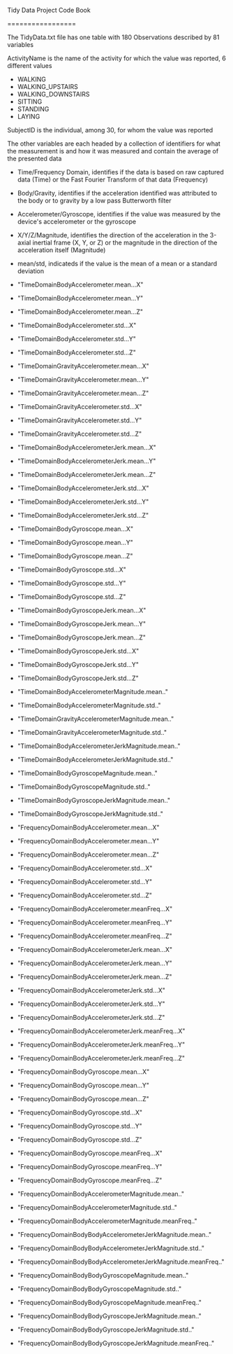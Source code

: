 Tidy Data Project Code Book

=================

The TidyData.txt file has one table with 180 Observations described by 81 variables 

ActivityName is the name of the activity for which the value was reported, 6 different values

* WALKING
* WALKING_UPSTAIRS
* WALKING_DOWNSTAIRS
* SITTING
* STANDING
* LAYING

SubjectID is the individual, among 30, for whom the value was reported

The other variables are each headed by a collection of identifiers for what the measurement is and how it was measured and contain the average of the presented data

* Time/Frequency Domain, identifies if the data is based on raw captured data (Time) or the Fast Fourier Transform of that data (Frequency)
* Body/Gravity, identifies if the acceleration identified was attributed to the body or to gravity by a low pass Butterworth filter
* Accelerometer/Gyroscope, identifies if the value was measured by the device's accelerometer or the gyroscope
* X/Y/Z/Magnitude, identifies the direction of the acceleration in the 3-axial inertial frame (X, Y, or Z) or the magnitude in the direction of the acceleration itself (Magnitude)
* mean/std, indicateds if the value is the mean of a mean or a standard deviation
 

* "TimeDomainBodyAccelerometer.mean...X"
* "TimeDomainBodyAccelerometer.mean...Y"
* "TimeDomainBodyAccelerometer.mean...Z"
* "TimeDomainBodyAccelerometer.std...X"
* "TimeDomainBodyAccelerometer.std...Y"
* "TimeDomainBodyAccelerometer.std...Z"
* "TimeDomainGravityAccelerometer.mean...X"
* "TimeDomainGravityAccelerometer.mean...Y"
* "TimeDomainGravityAccelerometer.mean...Z"
* "TimeDomainGravityAccelerometer.std...X"
* "TimeDomainGravityAccelerometer.std...Y"
* "TimeDomainGravityAccelerometer.std...Z"
* "TimeDomainBodyAccelerometerJerk.mean...X"                     
* "TimeDomainBodyAccelerometerJerk.mean...Y"                    
* "TimeDomainBodyAccelerometerJerk.mean...Z"                     
* "TimeDomainBodyAccelerometerJerk.std...X"                     
* "TimeDomainBodyAccelerometerJerk.std...Y"                      
* "TimeDomainBodyAccelerometerJerk.std...Z"                     
* "TimeDomainBodyGyroscope.mean...X"                             
* "TimeDomainBodyGyroscope.mean...Y"                            
* "TimeDomainBodyGyroscope.mean...Z"                             
* "TimeDomainBodyGyroscope.std...X"                             
* "TimeDomainBodyGyroscope.std...Y"                              
* "TimeDomainBodyGyroscope.std...Z"                             
* "TimeDomainBodyGyroscopeJerk.mean...X"                         
* "TimeDomainBodyGyroscopeJerk.mean...Y"                        
* "TimeDomainBodyGyroscopeJerk.mean...Z"                         
* "TimeDomainBodyGyroscopeJerk.std...X"                         
* "TimeDomainBodyGyroscopeJerk.std...Y"                          
* "TimeDomainBodyGyroscopeJerk.std...Z"                         
* "TimeDomainBodyAccelerometerMagnitude.mean.."                  
* "TimeDomainBodyAccelerometerMagnitude.std.."                  
* "TimeDomainGravityAccelerometerMagnitude.mean.."               
* "TimeDomainGravityAccelerometerMagnitude.std.."               
* "TimeDomainBodyAccelerometerJerkMagnitude.mean.."              
* "TimeDomainBodyAccelerometerJerkMagnitude.std.."              
* "TimeDomainBodyGyroscopeMagnitude.mean.."                      
* "TimeDomainBodyGyroscopeMagnitude.std.."                      
* "TimeDomainBodyGyroscopeJerkMagnitude.mean.."                  
* "TimeDomainBodyGyroscopeJerkMagnitude.std.."                  
* "FrequencyDomainBodyAccelerometer.mean...X"                    
* "FrequencyDomainBodyAccelerometer.mean...Y"                   
* "FrequencyDomainBodyAccelerometer.mean...Z"                    
* "FrequencyDomainBodyAccelerometer.std...X"                    
* "FrequencyDomainBodyAccelerometer.std...Y"                     
* "FrequencyDomainBodyAccelerometer.std...Z"                    
* "FrequencyDomainBodyAccelerometer.meanFreq...X"                
* "FrequencyDomainBodyAccelerometer.meanFreq...Y"               
* "FrequencyDomainBodyAccelerometer.meanFreq...Z"                
* "FrequencyDomainBodyAccelerometerJerk.mean...X"               
* "FrequencyDomainBodyAccelerometerJerk.mean...Y"                
* "FrequencyDomainBodyAccelerometerJerk.mean...Z"               
* "FrequencyDomainBodyAccelerometerJerk.std...X"                 
* "FrequencyDomainBodyAccelerometerJerk.std...Y"                
* "FrequencyDomainBodyAccelerometerJerk.std...Z"                 
* "FrequencyDomainBodyAccelerometerJerk.meanFreq...X"           
* "FrequencyDomainBodyAccelerometerJerk.meanFreq...Y"            
* "FrequencyDomainBodyAccelerometerJerk.meanFreq...Z"           
* "FrequencyDomainBodyGyroscope.mean...X"                        
* "FrequencyDomainBodyGyroscope.mean...Y"                       
* "FrequencyDomainBodyGyroscope.mean...Z"                        
* "FrequencyDomainBodyGyroscope.std...X"                        
* "FrequencyDomainBodyGyroscope.std...Y"                         
* "FrequencyDomainBodyGyroscope.std...Z"                        
* "FrequencyDomainBodyGyroscope.meanFreq...X"                    
* "FrequencyDomainBodyGyroscope.meanFreq...Y"                   
* "FrequencyDomainBodyGyroscope.meanFreq...Z"                    
* "FrequencyDomainBodyAccelerometerMagnitude.mean.."            
* "FrequencyDomainBodyAccelerometerMagnitude.std.."              
* "FrequencyDomainBodyAccelerometerMagnitude.meanFreq.."        
* "FrequencyDomainBodyBodyAccelerometerJerkMagnitude.mean.."     
* "FrequencyDomainBodyBodyAccelerometerJerkMagnitude.std.."     
* "FrequencyDomainBodyBodyAccelerometerJerkMagnitude.meanFreq.." 
* "FrequencyDomainBodyBodyGyroscopeMagnitude.mean.."            
* "FrequencyDomainBodyBodyGyroscopeMagnitude.std.."              
* "FrequencyDomainBodyBodyGyroscopeMagnitude.meanFreq.."        
* "FrequencyDomainBodyBodyGyroscopeJerkMagnitude.mean.."         
* "FrequencyDomainBodyBodyGyroscopeJerkMagnitude.std.."         
* "FrequencyDomainBodyBodyGyroscopeJerkMagnitude.meanFreq.."   